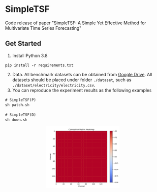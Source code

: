 # SimpleTSF
Code release of paper "SimpleTSF: A Simple Yet Effective Method for Multivariate Time Series Forecasting"

## Get Started

1. Install Python 3.8
```
pip install -r requirements.txt
```

2. Data. All benchmark datasets can be obtained from [Google Drive](https://drive.google.com/drive/folders/13Cg1KYOlzM5C7K8gK8NfC-F3EYxkM3D2). All datasets should be placed under folder `./dataset`, such as `./dataset/electricity/electricity.csv`.
3. You can reproduce the experiment results as the following examples
```
# SimpleTSF(P)
sh patch.sh

# SimpleTSF(D)
sh down.sh
```

<p align="center">
<img src="a.png" height = "200" alt="" align=center />
<br><br>
</p>
